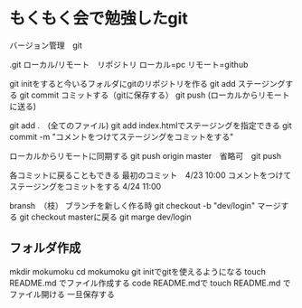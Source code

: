 # もくもく会で勉強したgit

バージョン管理　git

.git
ローカル/リモート　リポジトリ
ローカル=pc
リモート=github

git initをすると今いるフォルダにgitのリポジトリを作る
git add ステージングする
git commit コミットする（gitに保存する）
git push (ローカルからリモートに送る)

git add .　(全てのファイル)
git add index.htmlでステージングを指定できる
git commit -m "コメントをつけてステージングをコミットをする"

ローカルからリモートに同期する
git push origin master　省略可　git push

各コミットに戻ることもできる
最初のコミット　4/23 10:00
コメントをつけてステージングをコミットをする 4/24 11:00

bransh　（枝）
ブランチを新しく作る時
git checkout -b "dev/login"
マージする
git checkout masterに戻る
git marge dev/login



## フォルダ作成
mkdir mokumoku
cd mokumoku
git initでgitを使えるようになる
touch README.md でファイル作成する
code README.mdで
touch README.md でファイル開ける
一旦保存する
